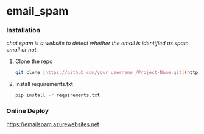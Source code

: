 # email_spam

### Installation

_chat spam is a website to detect whether the email is identified as spam email or not._


1. Clone the repo
   ```sh
   git clone [https://github.com/your_username_/Project-Name.git](https://github.com/eqSan00/email_spam.git)
   ```
2. Install requirements.txt
   ```sh
   pip install -r requirements.txt
   ```
### Online Deploy
https://emailspam.azurewebsites.net

